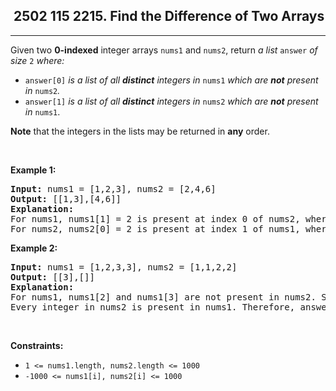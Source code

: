 <h2> 2502 115
2215. Find the Difference of Two Arrays</h2><hr><div><p>Given two <strong>0-indexed</strong> integer arrays <code>nums1</code> and <code>nums2</code>, return <em>a list</em> <code>answer</code> <em>of size</em> <code>2</code> <em>where:</em></p>

<ul>
	<li><code>answer[0]</code> <em>is a list of all <strong>distinct</strong> integers in</em> <code>nums1</code> <em>which are <strong>not</strong> present in</em> <code>nums2</code><em>.</em></li>
	<li><code>answer[1]</code> <em>is a list of all <strong>distinct</strong> integers in</em> <code>nums2</code> <em>which are <strong>not</strong> present in</em> <code>nums1</code>.</li>
</ul>

<p><strong>Note</strong> that the integers in the lists may be returned in <strong>any</strong> order.</p>

<p>&nbsp;</p>
<p><strong class="example">Example 1:</strong></p>

<pre><strong>Input:</strong> nums1 = [1,2,3], nums2 = [2,4,6]
<strong>Output:</strong> [[1,3],[4,6]]
<strong>Explanation:
</strong>For nums1, nums1[1] = 2 is present at index 0 of nums2, whereas nums1[0] = 1 and nums1[2] = 3 are not present in nums2. Therefore, answer[0] = [1,3].
For nums2, nums2[0] = 2 is present at index 1 of nums1, whereas nums2[1] = 4 and nums2[2] = 6 are not present in nums1. Therefore, answer[1] = [4,6].</pre>

<p><strong class="example">Example 2:</strong></p>

<pre><strong>Input:</strong> nums1 = [1,2,3,3], nums2 = [1,1,2,2]
<strong>Output:</strong> [[3],[]]
<strong>Explanation:
</strong>For nums1, nums1[2] and nums1[3] are not present in nums2. Since nums1[2] == nums1[3], their value is only included once and answer[0] = [3].
Every integer in nums2 is present in nums1. Therefore, answer[1] = [].
</pre>

<p>&nbsp;</p>
<p><strong>Constraints:</strong></p>

<ul>
	<li><code>1 &lt;= nums1.length, nums2.length &lt;= 1000</code></li>
	<li><code>-1000 &lt;= nums1[i], nums2[i] &lt;= 1000</code></li>
</ul>
</div>